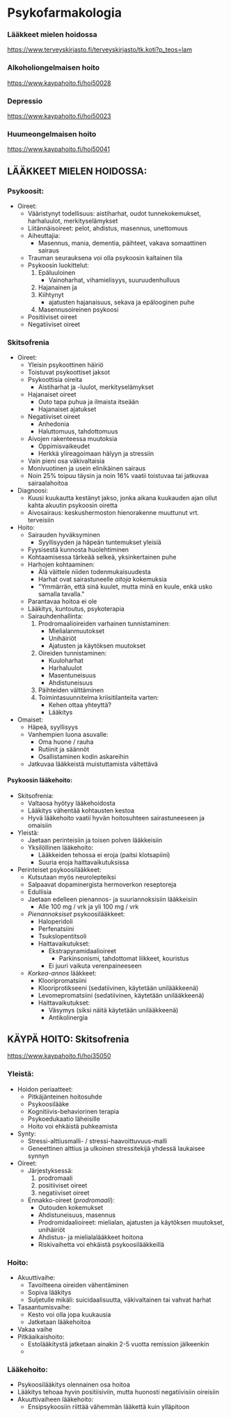 # Psykofarmakologia
### Lääkkeet mielen hoidossa
https://www.terveyskirjasto.fi/terveyskirjasto/tk.koti?p_teos=lam
### Alkoholiongelmaisen hoito
https://www.kaypahoito.fi/hoi50028
### Depressio
https://www.kaypahoito.fi/hoi50023
### Huumeongelmaisen hoito
https://www.kaypahoito.fi/hoi50041

## LÄÄKKEET MIELEN HOIDOSSA:
### Psykoosit:
- Oireet:
   - Vääristynyt todellisuus: aistiharhat, oudot tunnekokemukset, harhaluulot, merkityselämykset
   - Liitännäisoireet: pelot, ahdistus, masennus, unettomuus
   - Aiheuttajia:
      - Masennus, mania, dementia, päihteet, vakava somaattinen sairaus
   - Trauman seurauksena voi olla psykoosin kaltainen tila
   - Psykoosin luokittelut:
      1. Epäluuloinen
         - Vainoharhat, vihamielisyys, suuruudenhulluus
      2. Hajanainen ja
      3. Kiihtynyt
         - ajatusten hajanaisuus, sekava ja epälooginen puhe
      4. Masennusoireinen psykoosi
   - Positiiviset oireet
   - Negatiiviset oireet

### Skitsofrenia
- Oireet:
   - Yleisin psykoottinen häiriö
   - Toistuvat psykoottiset jaksot
   - Psykoottisia oireita
      - Aistiharhat ja -luulot, merkityselämykset
   - Hajanaiset oireet 
      - Outo tapa puhua ja ilmaista itseään
      - Hajanaiset ajatukset
   - Negatiiviset oireet
      - Anhedonia
      - Haluttomuus, tahdottomuus
   - Aivojen rakenteessa muutoksia
      - Oppimisvaikeudet
      - Herkkä ylireagoimaan hälyyn ja stressiin
   - Vain pieni osa väkivaltaisia
   - Monivuotinen ja usein elinikäinen sairaus
   - Noin 25% toipuu täysin ja noin 16% vaatii toistuvaa tai jatkuvaa sairaalahoitoa
- Diagnoosi:
   - Kuusi kuukautta kestänyt jakso, jonka aikana kuukauden ajan ollut kahta akuutin psykoosin oiretta
   - Aivosairaus: keskushermoston hienorakenne muuttunut vrt. terveisiin
- Hoito:
   - Sairauden hyväksyminen
      - Syyllisyyden ja häpeän tuntemukset yleisiä
   - Fyysisestä kunnosta huolehtiminen
   - Kohtaamisessa tärkeää selkeä, yksinkertainen puhe
   - Harhojen kohtaaminen:
      - Älä väittele niiden todenmukaisuudesta
      - Harhat ovat sairastuneelle  _aitoja_ kokemuksia
      - "Ymmärrän, että sinä kuulet, mutta minä en kuule, enkä usko samalla tavalla."
   - Parantavaa hoitoa ei ole
   - Lääkitys, kuntoutus, psykoterapia
   - Sairauhdenhallinta:
      1. Prodromaalioireiden varhainen tunnistaminen:
         - Mielialanmuutokset
         - Unihäiriöt
         - Ajatusten ja käytöksen muutokset
      2. Oireiden tunnistaminen:
         - Kuuloharhat
         - Harhaluulot
         - Masentuneisuus
         - Ahdistuneisuus
      3. Päihteiden välttäminen
      4. Toimintasuunnitelma kriisitilanteita varten:
         - Kehen ottaa yhteyttä?
         - Lääkitys
- Omaiset:
   - Häpeä, syyllisyys
   - Vanhempien luona asuvalle:
      - Oma huone / rauha
      - Rutiinit ja säännöt
      - Osallistaminen kodin askareihin
   - Jatkuvaa lääkkeistä muistuttamista vältettävä

#### Psykoosin lääkehoito:
- Skitsofrenia:
   - Valtaosa hyötyy lääkehoidosta
   - Lääkitys vähentää kohtausten kestoa
   - Hyvä lääkehoito vaatii hyvän hoitosuhteen sairastuneeseen ja omaisiin
- Yleistä:
   - Jaetaan perinteisiin ja toisen polven lääkkeisiin
   - Yksilöllinen lääkehoito:
      - Lääkkeiden tehossa ei eroja (paitsi klotsapiini)
      - Suuria eroja haittavaikutuksissa
- Perinteiset psykoosilääkkeet:
   - Kutsutaan myös neurolepteiksi
   - Salpaavat dopaminergista hermoverkon reseptoreja
   - Edullisia
   - Jaetaan edelleen pienannos- ja suuriannoksisiin lääkkeisiin
      - Alle 100 mg / vrk ja yli 100 mg / vrk
   - _Pienannoksiset_ psykoosilääkkeet:
      - Haloperidoli
      - Perfenatsiini
      - Tsukslopentitsoli
      - Haittavaikutukset:
         - Ekstrapyramidaalioireet
            - Parkinsonismi, tahdottomat liikkeet, kouristus
         - Ei juuri vaikuta verenpaineeseen
   - _Korkea-annos_ lääkkeet:
      - Klooripromatsiini
      - Klooriprotikseeni (sedatiivinen, käytetään unilääkkeenä)
      - Levomepromatsiini (sedatiivinen, käytetään unilääkkeenä)
      - Haittavaikutukset:
         - Väsymys (siksi näitä käytetään unilääkkeenä)
         - Antikolinergia


## KÄYPÄ HOITO: Skitsofrenia
https://www.kaypahoito.fi/hoi35050
### Yleistä:
- Hoidon periaatteet:
   - Pitkäjänteinen hoitosuhde
   - Psykoosilääke
   - Kognitiivis-behaviorinen terapia
   - Psykoedukaatio läheisille
   - Hoito voi ehkäistä puhkeamista
- Synty:
   - Stressi-alttiusmalli- / stressi-haavoittuvuus-malli
   - Geneettinen alttius ja ulkoinen stressitekijä yhdessä laukaisee synnyn
- Oireet:
   - Järjestyksessä: 
      1. prodromaali
      2. positiiviset oireet
      3. negatiiviset oireet
   - Ennakko-oireet (_prodromaali_):
      - Outouden kokemukset
      - Ahdistuneisuus, masennus
      - Prodromidaalioireet: mielialan, ajatusten ja käytöksen muutokset, unihäiriöt
      - Ahdistus- ja mielialalääkkeet hoitona
      - Riskivaihetta voi ehkäistä psykoosilääkkeillä
### Hoito:
- Akuuttivaihe:
   - Tavoitteena oireiden vähentäminen
   - Sopiva lääkitys
   - Suljetulle mikäli: suicidaalisuutta, väkivaltainen tai vahvat harhat
- Tasaantumisvaihe:
   - Kesto voi olla jopa kuukausia
   - Jatketaan lääkehoitoa
- Vakaa vaihe
- Pitkäaikaishoito:
   - Estolääkitystä jatketaan ainakin 2-5 vuotta remission jälkeenkin
   - 
### Lääkehoito:
- Psykoosilääkitys olennainen osa hoitoa
- Lääkitys tehoaa hyvin positiisiviin, mutta huonosti negatiivisiin oireisiin
- Akuuttivaiheen lääkehoito:
   - Ensipsykoosiin riittää vähemmän lääkettä kuin ylläpitoon